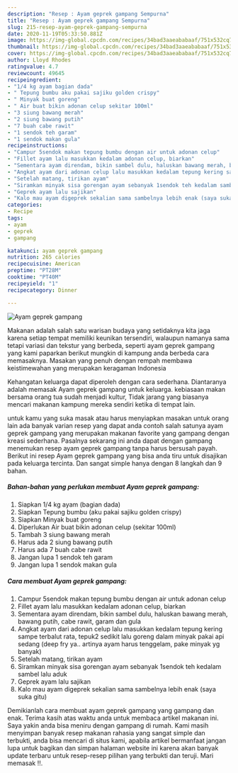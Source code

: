 ```yaml
---
description: "Resep : Ayam geprek gampang Sempurna"
title: "Resep : Ayam geprek gampang Sempurna"
slug: 215-resep-ayam-geprek-gampang-sempurna
date: 2020-11-19T05:33:50.881Z
image: https://img-global.cpcdn.com/recipes/34bad3aaeababaaf/751x532cq70/ayam-geprek-gampang-foto-resep-utama.jpg
thumbnail: https://img-global.cpcdn.com/recipes/34bad3aaeababaaf/751x532cq70/ayam-geprek-gampang-foto-resep-utama.jpg
cover: https://img-global.cpcdn.com/recipes/34bad3aaeababaaf/751x532cq70/ayam-geprek-gampang-foto-resep-utama.jpg
author: Lloyd Rhodes
ratingvalue: 4.7
reviewcount: 49645
recipeingredient:
- "1/4 kg ayam bagian dada"
- " Tepung bumbu aku pakai sajiku golden crispy"
- " Minyak buat goreng"
- " Air buat bikin adonan celup sekitar 100ml"
- "3 siung bawang merah"
- "2 siung bawang putih"
- "7 buah cabe rawit"
- "1 sendok teh garam"
- "1 sendok makan gula"
recipeinstructions:
- "Campur 5sendok makan tepung bumbu dengan air untuk adonan celup"
- "Fillet ayam lalu masukkan kedalam adonan celup, biarkan"
- "Sementara ayam direndam, bikin sambel dulu, haluskan bawang merah, bawang putih, cabe rawit, garam dan gula"
- "Angkat ayam dari adonan celup lalu masukkan kedalam tepung kering sampe terbalut rata, tepuk2 sedikit lalu goreng dalam minyak pakai api sedang (deep fry ya.. artinya ayam harus tenggelam, pake minyak yg banyak)"
- "Setelah matang, tirikan ayam"
- "Siramkan minyak sisa gorengan ayam sebanyak 1sendok teh kedalam sambel lalu aduk"
- "Geprek ayam lalu sajikan"
- "Kalo mau ayam digeprek sekalian sama sambelnya lebih enak (saya suka gitu)"
categories:
- Recipe
tags:
- ayam
- geprek
- gampang

katakunci: ayam geprek gampang 
nutrition: 265 calories
recipecuisine: American
preptime: "PT28M"
cooktime: "PT40M"
recipeyield: "1"
recipecategory: Dinner

---
```



![Ayam geprek gampang](https://img-global.cpcdn.com/recipes/34bad3aaeababaaf/751x532cq70/ayam-geprek-gampang-foto-resep-utama.jpg)

Makanan adalah salah satu warisan budaya yang setidaknya kita jaga karena setiap tempat memiliki keunikan tersendiri, walaupun namanya sama tetapi variasi dan tekstur yang berbeda, seperti ayam geprek gampang yang kami paparkan berikut mungkin di kampung anda berbeda cara memasaknya. Masakan yang penuh dengan rempah membawa keistimewahan yang merupakan keragaman Indonesia



Kehangatan keluarga dapat diperoleh dengan cara sederhana. Diantaranya adalah memasak Ayam geprek gampang untuk keluarga. kebiasaan makan bersama orang tua sudah menjadi kultur, Tidak jarang yang biasanya mencari makanan kampung mereka sendiri ketika di tempat lain.

untuk kamu yang suka masak atau harus menyiapkan masakan untuk orang lain ada banyak varian resep yang dapat anda contoh salah satunya ayam geprek gampang yang merupakan makanan favorite yang gampang dengan kreasi sederhana. Pasalnya sekarang ini anda dapat dengan gampang menemukan resep ayam geprek gampang tanpa harus bersusah payah.
Berikut ini resep Ayam geprek gampang yang bisa anda tiru untuk disajikan pada keluarga tercinta. Dan sangat simple hanya dengan 8 langkah dan 9 bahan.


<!--inarticleads1-->

##### Bahan-bahan yang perlukan membuat Ayam geprek gampang:

1. Siapkan 1/4 kg ayam (bagian dada)
1. Siapkan  Tepung bumbu (aku pakai sajiku golden crispy)
1. Siapkan  Minyak buat goreng
1. Diperlukan  Air buat bikin adonan celup (sekitar 100ml)
1. Tambah 3 siung bawang merah
1. Harus ada 2 siung bawang putih
1. Harus ada 7 buah cabe rawit
1. Jangan lupa 1 sendok teh garam
1. Jangan lupa 1 sendok makan gula




<!--inarticleads2-->

##### Cara membuat  Ayam geprek gampang:

1. Campur 5sendok makan tepung bumbu dengan air untuk adonan celup
1. Fillet ayam lalu masukkan kedalam adonan celup, biarkan
1. Sementara ayam direndam, bikin sambel dulu, haluskan bawang merah, bawang putih, cabe rawit, garam dan gula
1. Angkat ayam dari adonan celup lalu masukkan kedalam tepung kering sampe terbalut rata, tepuk2 sedikit lalu goreng dalam minyak pakai api sedang (deep fry ya.. artinya ayam harus tenggelam, pake minyak yg banyak)
1. Setelah matang, tirikan ayam
1. Siramkan minyak sisa gorengan ayam sebanyak 1sendok teh kedalam sambel lalu aduk
1. Geprek ayam lalu sajikan
1. Kalo mau ayam digeprek sekalian sama sambelnya lebih enak (saya suka gitu)




Demikianlah cara membuat ayam geprek gampang yang gampang dan enak. Terima kasih atas waktu anda untuk membaca artikel makanan ini. Saya yakin anda bisa meniru dengan gampang di rumah. Kami masih menyimpan banyak resep makanan rahasia yang sangat simple dan terbukti, anda bisa mencari di situs kami, apabila artikel bermanfaat jangan lupa untuk bagikan dan simpan halaman website ini karena akan banyak update terbaru untuk resep-resep pilihan yang terbukti dan teruji. Mari memasak !!. 
